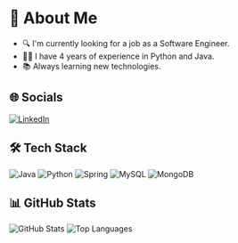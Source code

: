 # 🚀 About Me
- 🔍 I'm currently looking for a job as a Software Engineer.
- 👨‍💻 I have 4 years of experience in Python and Java.
- 📚 Always learning new technologies.

## 🌐 Socials
[![LinkedIn](https://img.shields.io/badge/LinkedIn-0077B5?style=for-the-badge&logo=linkedin&logoColor=white)](https://www.linkedin.com/in/gonzalo-solis-campos/)

## 🛠 Tech Stack
![Java](https://img.shields.io/badge/Java-007396?style=for-the-badge&logo=java&logoColor=white)
![Python](https://img.shields.io/badge/Python-3776AB?style=for-the-badge&logo=python&logoColor=white)
![Spring](https://img.shields.io/badge/Spring-6DB33F?style=for-the-badge&logo=spring&logoColor=white)
![MySQL](https://img.shields.io/badge/MySQL-4479A1?style=for-the-badge&logo=mysql&logoColor=white)
![MongoDB](https://img.shields.io/badge/MongoDB-4EA94B?style=for-the-badge&logo=mongodb&logoColor=white)

## 📊 GitHub Stats
![GitHub Stats](https://github-readme-stats.vercel.app/api?username=GonzaloSC95&show_icons=true&theme=dark)
![Top Languages](https://github-readme-stats.vercel.app/api/top-langs/?username=GonzaloSC95&layout=compact&theme=dark)



